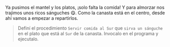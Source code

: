 <gs-attire attire-url="https://raw.githubusercontent.com/MumukiProject/mumuki-guia-gobstones-procedimientos-con-parametros-kids/master/assets/attires/config_1551274896769.json"></gs-attire>

<gs-toolbox toolbox-url="https://raw.githubusercontent.com/MumukiProject/mumuki-guia-gobstones-procedimientos-con-parametros-kids/master/assets/toolbox_1551465974314.xml"></gs-toolbox>

Ya pusimos el mantel y los platos, ¡solo falta la comida! Y para almorzar nos trajimos unos ricos sánguches :yum:. Como la canasta está en el centro, desde ahí vamos a empezar a repartirlos.

> Definí el procedimiento `Servir comida al Sur` que `sirva un sánguche` en el plato que está al `Sur` de la canasta. Invocalo en el programa y ejecutalo.